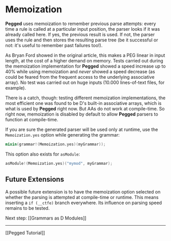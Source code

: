 Memoization
===========

**Pegged** uses memoization to remember previous parse attempts: every time a rule is called at a particular
input position, the parser looks if it was already called here. If yes, the previous result is used. If not,
the parser uses the rule and then stores the resulting parse tree (be it successful or not: it's useful to remember
past failures too!).

As Bryan Ford showed in the original article, this makes a PEG linear in input length, at the cost of a higher demand
on memory. Tests carried out during the memoization implementation for **Pegged** showed a speed increase up to 40% while
using memoization and *never* showed a speed decrease (as could be feared from the frequent access to the underlying
associative array). No test was carried out on huge inputs (10.000 lines-of-text files, for example).

There is a catch, though: testing different memoization implementations, the most efficient one was found to be D's built-in
associative arrays, which is what is used by **Pegged** right now. But AAs do not work at compile-time. 
So right now, memoization is disabled by default to allow **Pegged** parsers to function at compile-time.

If you are sure the generated parser will be used only at runtime, use the `Memoization.yes` option while generating the grammar:

```d
mixin(grammar!(Memoization.yes)(myGrammar));
```

This option also exists for `asModule`:

```d
asModule!(Memoization.yes)("mymod", myGrammar);
```

Future Extensions
-----------------

A possible future extension is to have the memoization option selected on whether the parsing is attempted at compile-time or runtime.
This means inserting a `if (__ctfe)` branch everywhere. Its influence on parsing speed remains to be tested.


Next step: [[Grammars as D Modules]]

* * * *

[[Pegged Tutorial]]